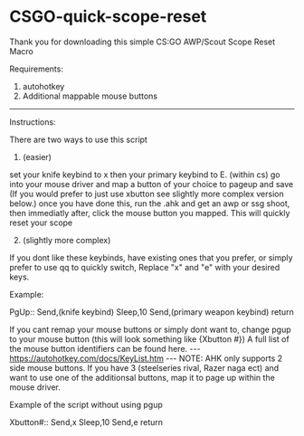 # CSGO-quick-scope-reset
Thank you for downloading this simple CS:GO AWP/Scout Scope Reset Macro



Requirements:
1)  autohotkey
2)  Additional mappable mouse buttons

______________________________________________________________________________________________________________________________________________________________
Instructions:

There are two ways to use this script

1) (easier)

set your knife keybind to x then your primary keybind to E. (within cs)
go into your mouse driver and map a button of your choice to pageup and save (If you would prefer to just use xbutton see slightly more complex version below.)
once you have done this, run the .ahk and get an awp or ssg
shoot, then immediatly after, click the mouse button you mapped. This will quickly reset your scope 


2) (slightly more complex)

If you dont like these keybinds, have existing ones that you prefer, or simply prefer to use qq to quickly switch, Replace "x" and "e" with your desired keys.

Example:

PgUp::
Send,(knife keybind)
Sleep,10
Send,(primary weapon keybind)
return

If you cant remap your mouse buttons or simply dont want to, change pgup to your mouse button (this will look something like {Xbutton #}) A full list of the mouse button identifiers can be found here. --- https://autohotkey.com/docs/KeyList.htm --- 
NOTE: AHK only supports 2 side mouse buttons. If you have 3 (steelseries rival, Razer naga ect) and want to use one of the additionsal buttons, map it to page up within the mouse driver.

Example of the script without using pgup

Xbutton#::
Send,x
Sleep,10
Send,e
return
